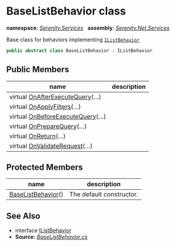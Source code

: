 # BaseListBehavior class
**namespace:** *[Serenity.Services](../README.md#serenity.services-namespace)*   **assembly**: *[Serenity.Net.Services](../README.md)*

Base class for behaviors implementing [`IListBehavior`](IListBehavior.md)

```csharp
public abstract class BaseListBehavior : IListBehavior
```

## Public Members

| name | description |
| --- | --- |
| virtual [OnAfterExecuteQuery](BaseListBehavior/OnAfterExecuteQuery.md)(…) |  |
| virtual [OnApplyFilters](BaseListBehavior/OnApplyFilters.md)(…) |  |
| virtual [OnBeforeExecuteQuery](BaseListBehavior/OnBeforeExecuteQuery.md)(…) |  |
| virtual [OnPrepareQuery](BaseListBehavior/OnPrepareQuery.md)(…) |  |
| virtual [OnReturn](BaseListBehavior/OnReturn.md)(…) |  |
| virtual [OnValidateRequest](BaseListBehavior/OnValidateRequest.md)(…) |  |

## Protected Members

| name | description |
| --- | --- |
| [BaseListBehavior](BaseListBehavior/BaseListBehavior.md)() | The default constructor. |

## See Also

* interface [IListBehavior](IListBehavior.md)
* **Source:** *[BaseListBehavior.cs](https://github.com/serenity-is/Serenity/blob/master/src/Serenity.Net.Services/RequestHandlers/List/BaseListBehavior.cs)*